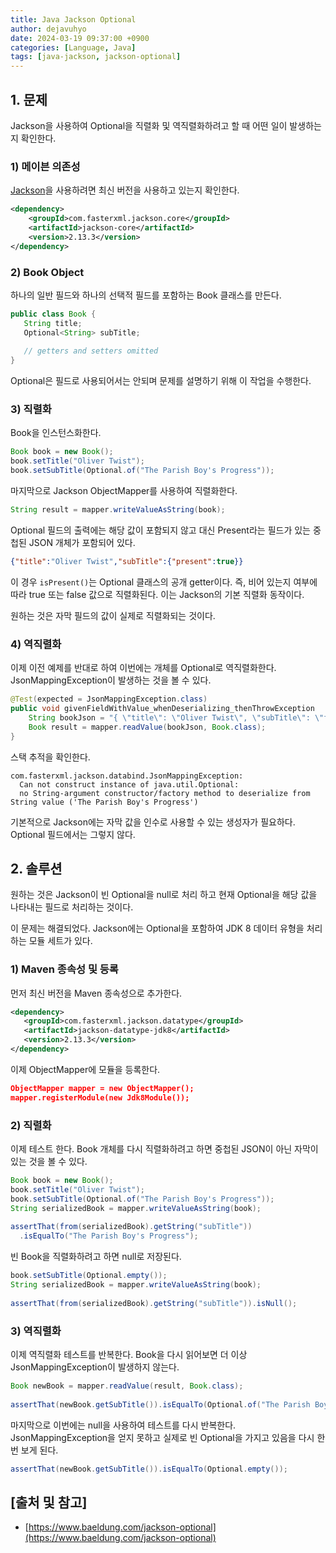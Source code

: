 ```yaml
---
title: Java Jackson Optional
author: dejavuhyo
date: 2024-03-19 09:37:00 +0900
categories: [Language, Java]
tags: [java-jackson, jackson-optional]
---
```


## 1. 문제
Jackson을 사용하여 Optional을 직렬화 및 역직렬화하려고 할 때 어떤 일이 발생하는지 확인한다.

### 1)  메이븐 의존성
[Jackson](https://mvnrepository.com/artifact/com.fasterxml.jackson.core/jackson-core)을 사용하려면 최신 버전을 사용하고 있는지 확인한다.

```xml
<dependency>
    <groupId>com.fasterxml.jackson.core</groupId>
    <artifactId>jackson-core</artifactId>
    <version>2.13.3</version>
</dependency>
```

### 2) Book Object
하나의 일반 필드와 하나의 선택적 필드를 포함하는 Book 클래스를 만든다.

```java
public class Book {
   String title;
   Optional<String> subTitle;
   
   // getters and setters omitted
}
```

Optional은 필드로 사용되어서는 안되며 문제를 설명하기 위해 이 작업을 수행한다.

### 3) 직렬화
Book을 인스턴스화한다.

```java
Book book = new Book();
book.setTitle("Oliver Twist");
book.setSubTitle(Optional.of("The Parish Boy's Progress"));
```

마지막으로 Jackson ObjectMapper를 사용하여 직렬화한다.

```java
String result = mapper.writeValueAsString(book);
```

Optional 필드의 출력에는 해당 값이 포함되지 않고 대신 Present라는 필드가 있는 중첩된 JSON 개체가 포함되어 있다.

```json
{"title":"Oliver Twist","subTitle":{"present":true}}
```

이 경우 `isPresent()`는 Optional 클래스의 공개 getter이다. 즉, 비어 있는지 여부에 따라 true 또는 false 값으로 직렬화된다. 이는 Jackson의 기본 직렬화 동작이다.

원하는 것은 자막 필드의 값이 실제로 직렬화되는 것이다.

### 4) 역직렬화
이제 이전 예제를 반대로 하여 이번에는 개체를 Optional로 역직렬화한다. JsonMappingException이 발생하는 것을 볼 수 있다.

```java
@Test(expected = JsonMappingException.class)
public void givenFieldWithValue_whenDeserializing_thenThrowException
    String bookJson = "{ \"title\": \"Oliver Twist\", \"subTitle\": \"foo\" }";
    Book result = mapper.readValue(bookJson, Book.class);
}
```

스택 추적을 확인한다.

```text
com.fasterxml.jackson.databind.JsonMappingException:
  Can not construct instance of java.util.Optional:
  no String-argument constructor/factory method to deserialize from String value ('The Parish Boy's Progress')
```

기본적으로 Jackson에는 자막 값을 인수로 사용할 수 있는 생성자가 필요하다. Optional 필드에서는 그렇지 않다.

## 2. 솔루션
원하는 것은 Jackson이 빈 Optional을 null로 처리 하고 현재 Optional을 해당 값을 나타내는 필드로 처리하는 것이다.

이 문제는 해결되었다. Jackson에는 Optional을 포함하여 JDK 8 데이터 유형을 처리하는 모듈 세트가 있다.

### 1) Maven 종속성 및 등록
먼저 최신 버전을 Maven 종속성으로 추가한다.

```xml
<dependency>
   <groupId>com.fasterxml.jackson.datatype</groupId>
   <artifactId>jackson-datatype-jdk8</artifactId>
   <version>2.13.3</version>
</dependency>
```

이제 ObjectMapper에 모듈을 등록한다.

```json
ObjectMapper mapper = new ObjectMapper();
mapper.registerModule(new Jdk8Module());
```

### 2) 직렬화
이제 테스트 한다. Book 개체를 다시 직렬화하려고 하면 중첩된 JSON이 아닌 자막이 있는 것을 볼 수 있다.

```java
Book book = new Book();
book.setTitle("Oliver Twist");
book.setSubTitle(Optional.of("The Parish Boy's Progress"));
String serializedBook = mapper.writeValueAsString(book);
 
assertThat(from(serializedBook).getString("subTitle"))
  .isEqualTo("The Parish Boy's Progress");
```

빈 Book을 직렬화하려고 하면 null로 저장된다.

```java
book.setSubTitle(Optional.empty());
String serializedBook = mapper.writeValueAsString(book);
 
assertThat(from(serializedBook).getString("subTitle")).isNull();
```

### 3) 역직렬화
이제 역직렬화 테스트를 반복한다. Book을 다시 읽어보면 더 이상 JsonMappingException이 발생하지 않는다.

```java
Book newBook = mapper.readValue(result, Book.class);
 
assertThat(newBook.getSubTitle()).isEqualTo(Optional.of("The Parish Boy's Progress"));
```

마지막으로 이번에는 null을 사용하여 테스트를 다시 반복한다. JsonMappingException을 얻지 못하고 실제로 빈 Optional을 가지고 있음을 다시 한 번 보게 된다.

```java
assertThat(newBook.getSubTitle()).isEqualTo(Optional.empty());
```

## [출처 및 참고]
* [https://www.baeldung.com/jackson-optional](https://www.baeldung.com/jackson-optional)

